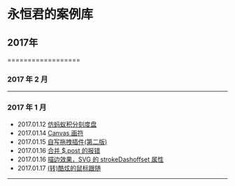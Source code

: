 # 永恒君的案例库

## 2017年
==================
### 2017 年 2 月
-------------

### 2017 年 1 月
* 2017.01.12 [仿蚂蚁积分刻度盘](https://foreverz133.github.io/demos/mayicircle.html)
* 2017.01.14 [Canvas 画符](https://foreverz133.github.io/demos/drawSymbol.html)
* 2017.01.15 [自写拖拽插件(第二版)](https://foreverz133.github.io/demos/drag.html)
* 2017.01.16 [合并 $.post 的报错](https://foreverz133.github.io/demos/post.html)
* 2017.01.16 [描边效果，SVG 的 strokeDashoffset 属性](https://foreverz133.github.io/demos/svgLine.html)
* 2017.01.17 [(转)酷炫的鼠标跟随](https://foreverz133.github.io/demos/coolHover.html)
-------------